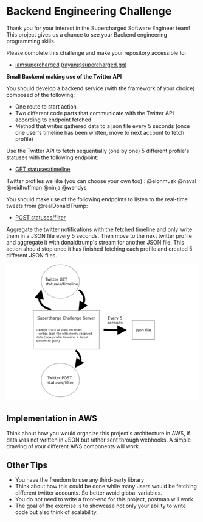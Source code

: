 # Backend Engineering Challenge

Thank you for your interest in the Supercharged Software Engineer team! This project gives us a chance to see your Backend engineering programming skills.

Please complete this challenge and make your repository accessible to:

- [iamsupercharged](https://github.com/iamsupercharged) (rayan@supercharged.gg)


**Small Backend making use of the Twitter API**

You should develop a backend service (with the framework of your choice) composed of the following: 
- One route to start action 
- Two different code parts that communicate with the Twitter API according to endpoint fetched
- Method that writes gathered data to a json file every 5 seconds (once one user's timeline has been written, move to next account to fetch profile)

Use the Twitter API to fetch sequentially (one by one) 5 different profile's statuses with the following endpoint:
-  [GET statuses/timeline](https://developer.twitter.com/en/docs/tweets/timelines/api-reference/get-statuses-user_timeline)

Twitter profiles we like (you can choose your own too) :
	@elonmusk
	@naval
	@reidhoffman
	@ninja
	@wendys

You should make use of the following endpoints to listen to the real-time tweets from @realDonaldTrump:
- [POST statuses/filter](https://developer.twitter.com/en/docs/tweets/filter-realtime/api-reference/post-statuses-filter)

Aggregate the twitter notifications with the fetched timeline and only write them in a JSON file every 5 seconds. Then move to the next twitter profile and aggregate it with donaldtrump's stream for another JSON file. This action should stop once it has finished fetching each profile and created 5 different JSON files. 

![](base-architecture.png)

## Implementation in AWS ##

Think about how you would organize this project's architecture in AWS, if data was not written in JSON but rather sent through webhooks. A simple drawing of your different AWS components will work.

## Other Tips

- You have the freedom to use any third-party library 
- Think about how this could be done while many users would be fetching different twitter accounts. So better avoid global variables. 
- You do not need to write a front-end for this project, postman will work. 
- The goal of the exercise is to showcase not only your ability to write code but also think of scalability. 
